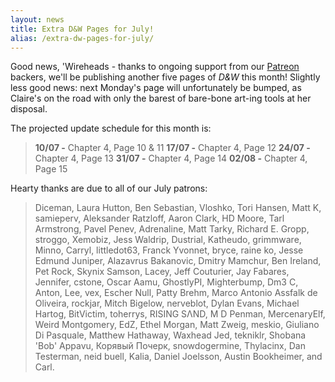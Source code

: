 ```yaml
---
layout: news
title: Extra D&W Pages for July!
alias: /extra-dw-pages-for-july/
---
```


Good news, 'Wireheads - thanks to ongoing support from our [Patreon](https://www.patreon.com/drugsandwires) backers, we'll be publishing another five pages of _D&W_ this month! Slightly less good news: next Monday's page will unfortunately be bumped, as Claire's on the road with only the barest of bare-bone art-ing tools at her disposal.

The projected update schedule for this month is:

> **10/07 -** Chapter 4, Page 10 & 11
> **17/07 -** Chapter 4, Page 12
> **24/07 -** Chapter 4, Page 13
> **31/07 -** Chapter 4, Page 14
> **02/08 -** Chapter 4, Page 15

Hearty thanks are due to all of our July patrons:

> Diceman, Laura Hutton, Ben Sebastian, Vloshko, Tori Hansen, Matt K, samieperv, Aleksander Ratzloff, Aaron Clark, HD Moore, Tarl Armstrong, Pavel Penev, Adrenaline, Matt Tarky, Richard E. Gropp, stroggo, Xemobiz, Jess Waldrip, Dustrial, Katheudo, grimmware, Minno, Carryl, littledot63, Franck Yvonnet, bryce, raine ko, Jesse Edmund Juniper, Alazavrus Bakanovic, Dmitry Mamchur, Ben Ireland, Pet Rock, Skynix Samson, Lacey, Jeff Couturier, Jay Fabares, Jennifer, cstone, Oscar Aamu, GhostlyPI, Mighterbump, Dm3 C, Anton, Lee, vex, Escher Null, Patty Brehm, Marco Antonio Assfalk de Oliveira, rockjar, Mitch Bigelow, nerveblot, Dylan Evans, Michael Hartog, BitVictim, toherrys, RISING SΛND, M D Penman, MercenaryElf, Weird Montgomery, EdZ, Ethel Morgan, Matt Zweig, meskio, Giuliano Di Pasquale, Matthew Hathaway, Waxhead Jed, tekniklr, Shobana 'Bob' Appavu, Корявый Почерк, snowdogermine, Thylacinx, Dan Testerman, neid buell, Kalia, Daniel Joelsson, Austin Bookheimer, and Carl.
